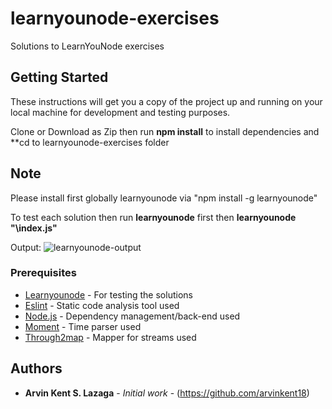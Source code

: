 # learnyounode-exercises
Solutions to LearnYouNode exercises

## Getting Started

These instructions will get you a copy of the project up and running on your local machine for development and testing purposes.

Clone or Download as Zip then run **npm install** to install dependencies and **cd to learnyounode-exercises folder

## Note
Please install first globally learnyounode via "npm install -g learnyounode"

To test each solution then run **learnyounode** first then **learnyounode "<exercise-name-directory>\index.js"**

Output:
![learnyounode-output](https://user-images.githubusercontent.com/32665778/76736817-890e4c80-67a2-11ea-93b9-446ff058644a.PNG)

### Prerequisites
* [Learnyounode](https://github.com/workshopper/learnyounode) - For testing the solutions
* [Eslint](https://eslint.org/) - Static code analysis tool used
* [Node.js](https://nodejs.org/) - Dependency management/back-end used
* [Moment](https://momentjs.com/) - Time parser used
* [Through2map](https://www.npmjs.com/package/through2-map) - Mapper for streams used

## Authors

* **Arvin Kent S. Lazaga** - *Initial work* - (https://github.com/arvinkent18)

